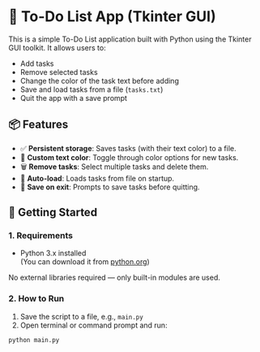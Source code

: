 # 📝 To-Do List App (Tkinter GUI)

This is a simple To-Do List application built with Python using the Tkinter GUI toolkit. It allows users to:

- Add tasks
- Remove selected tasks
- Change the color of the task text before adding
- Save and load tasks from a file (`tasks.txt`)
- Quit the app with a save prompt

## 📦 Features

- ✅ **Persistent storage**: Saves tasks (with their text color) to a file.
- 🎨 **Custom text color**: Toggle through color options for new tasks.
- 🗑️ **Remove tasks**: Select multiple tasks and delete them.
- 🧠 **Auto-load**: Loads tasks from file on startup.
- 💾 **Save on exit**: Prompts to save tasks before quitting.

## 🚀 Getting Started

### 1. Requirements

- Python 3.x installed  
  (You can download it from [python.org](https://www.python.org/downloads/))

No external libraries required — only built-in modules are used.

### 2. How to Run

1. Save the script to a file, e.g., `main.py`
2. Open terminal or command prompt and run:

```bash
python main.py
